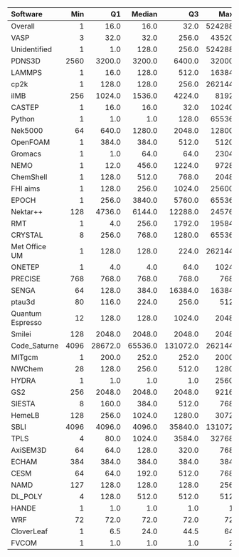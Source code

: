 | Software         |   Min |      Q1 |   Median |       Q3 |    Max |    Jobs |   PercentUse |
|:-----------------|------:|--------:|---------:|---------:|-------:|--------:|-------------:|
| Overall          |     1 |    16.0 |     16.0 |     32.0 | 524288 | 2165760 |        100.0 |
| VASP             |     3 |    32.0 |     32.0 |    256.0 |  43520 |  247933 |         33.1 |
| Unidentified     |     1 |     1.0 |    128.0 |    256.0 | 524288 |   83927 |         23.2 |
| PDNS3D           |  2560 |  3200.0 |   3200.0 |   6400.0 |  32000 |     326 |          9.1 |
| LAMMPS           |     1 |    16.0 |    128.0 |    512.0 |  16384 |    5729 |          5.4 |
| cp2k             |     1 |   128.0 |    128.0 |    256.0 | 262144 |    6283 |          5.2 |
| iIMB             |   256 |  1024.0 |   1536.0 |   4224.0 |   8192 |     664 |          3.0 |
| CASTEP           |     1 |    16.0 |     16.0 |     32.0 |  10240 | 1762102 |          2.9 |
| Python           |     1 |     1.0 |      1.0 |    128.0 |  65536 |    5118 |          2.5 |
| Nek5000          |    64 |   640.0 |   1280.0 |   2048.0 |  12800 |     231 |          1.7 |
| OpenFOAM         |     1 |   384.0 |    384.0 |    512.0 |   5120 |    1796 |          1.4 |
| Gromacs          |     1 |     1.0 |     64.0 |     64.0 |   2304 |   18002 |          1.4 |
| NEMO             |     1 |    12.0 |    456.0 |   1224.0 |   9728 |    5040 |          1.4 |
| ChemShell        |     1 |   128.0 |    512.0 |    768.0 |   2048 |     747 |          1.4 |
| FHI aims         |     1 |   128.0 |    256.0 |   1024.0 |  25600 |   16139 |          1.3 |
| EPOCH            |     1 |   256.0 |   3840.0 |   5760.0 |  65536 |     115 |          1.2 |
| Nektar++         |   128 |  4736.0 |   6144.0 |  12288.0 |  24576 |     126 |          1.1 |
| RMT              |     1 |     4.0 |    256.0 |   1792.0 |  19584 |     479 |          0.8 |
| CRYSTAL          |     8 |   256.0 |    768.0 |   1280.0 |  65536 |     363 |          0.7 |
| Met Office UM    |     1 |   128.0 |    128.0 |    224.0 | 262144 |     733 |          0.6 |
| ONETEP           |     1 |     4.0 |      4.0 |     64.0 |   1024 |    2014 |          0.5 |
| PRECISE          |   768 |   768.0 |    768.0 |    768.0 |    768 |      44 |          0.4 |
| SENGA            |    64 |   128.0 |    384.0 |  16384.0 |  16384 |      20 |          0.3 |
| ptau3d           |    80 |   116.0 |    224.0 |    256.0 |    512 |       8 |          0.3 |
| Quantum Espresso |    12 |   128.0 |    128.0 |   1024.0 |   2048 |    3698 |          0.2 |
| Smilei           |   128 |  2048.0 |   2048.0 |   2048.0 |   2048 |     287 |          0.2 |
| Code_Saturne     |  4096 | 28672.0 |  65536.0 | 131072.0 | 262144 |      56 |          0.2 |
| MITgcm           |     1 |   200.0 |    252.0 |    252.0 |   2000 |    1573 |          0.1 |
| NWChem           |    28 |   128.0 |    256.0 |    512.0 |   1280 |     157 |          0.1 |
| HYDRA            |     1 |     1.0 |      1.0 |      1.0 |   2560 |     746 |          0.1 |
| GS2              |   256 |  2048.0 |   2048.0 |   2048.0 |   9216 |     751 |          0.1 |
| SIESTA           |     8 |   160.0 |    384.0 |    512.0 |    768 |      39 |          0.1 |
| HemeLB           |   128 |   256.0 |   1024.0 |   1280.0 |   3072 |      21 |          0.1 |
| SBLI             |  4096 |  4096.0 |   4096.0 |  35840.0 | 131072 |       8 |          0.0 |
| TPLS             |     4 |    80.0 |   1024.0 |   3584.0 |  32768 |      31 |          0.0 |
| AxiSEM3D         |    64 |    64.0 |    128.0 |    320.0 |    768 |      14 |          0.0 |
| ECHAM            |   384 |   384.0 |    384.0 |    384.0 |    384 |      19 |          0.0 |
| CESM             |    64 |    64.0 |    192.0 |    512.0 |    768 |      48 |          0.0 |
| NAMD             |   127 |   128.0 |    128.0 |    128.0 |    256 |     103 |          0.0 |
| DL_POLY          |     4 |   128.0 |    512.0 |    512.0 |    512 |      70 |          0.0 |
| HANDE            |     1 |     1.0 |      1.0 |      1.0 |      1 |     102 |          0.0 |
| WRF              |    72 |    72.0 |     72.0 |     72.0 |     72 |       1 |          0.0 |
| CloverLeaf       |     1 |     6.5 |     24.0 |     44.5 |     64 |      87 |          0.0 |
| FVCOM            |     1 |     1.0 |      1.0 |      1.0 |      2 |      10 |          0.0 |